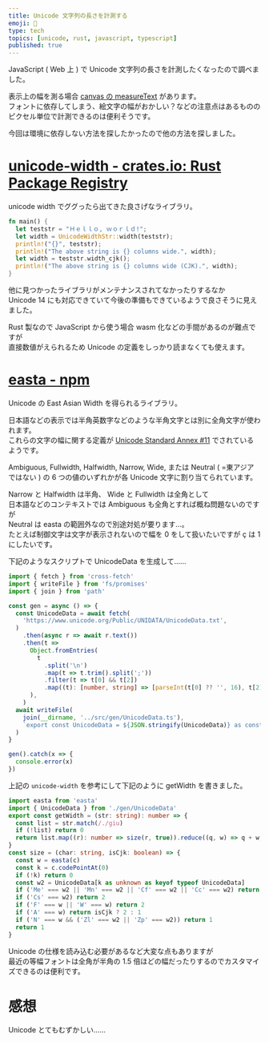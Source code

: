 ```yaml
---
title: Unicode 文字列の長さを計測する
emoji: 📏
type: tech
topics: [unicode, rust, javascript, typescript]
published: true
---
```


JavaScript ( Web 上 ) で Unicode 文字列の長さを計測したくなったので調べました。

表示上の幅を測る場合 [canvas の measureText](https://developer.mozilla.org/ja/docs/Web/API/CanvasRenderingContext2D/measureText) があります。  
フォントに依存してしまう、絵文字の幅がおかしい？などの注意点はあるもののピクセル単位で計測できるのは便利そうです。

今回は環境に依存しない方法を探したかったので他の方法を探しました。

# [unicode-width - crates.io: Rust Package Registry](https://crates.io/crates/unicode-width)

unicode width でググったら出てきた良さげなライブラリ。

```rust
fn main() {
  let teststr = "Ｈｅｌｌｏ, ｗｏｒｌｄ!";
  let width = UnicodeWidthStr::width(teststr);
  println!("{}", teststr);
  println!("The above string is {} columns wide.", width);
  let width = teststr.width_cjk();
  println!("The above string is {} columns wide (CJK).", width);
}
```

他に見つかったライブラリがメンテナンスされてなかったりするなか  
Unicode 14 にも対応できていて今後の準備もできているようで良さそうに見えました。

Rust 製なので JavaScript から使う場合 wasm 化などの手間があるのが難点ですが  
直接数値がえられるため Unicode の定義をしっかり読まなくても使えます。

# [easta - npm](https://www.npmjs.com/package/easta)

Unicode の East Asian Width を得られるライブラリ。

日本語などの表示では半角英数字などのような半角文字とは別に全角文字が使われます。  
これらの文字の幅に関する定義が [Unicode Standard Annex #11](http://www.unicode.org/reports/tr11/) でされているようです。

Ambiguous, Fullwidth, Halfwidth, Narrow, Wide, または Neutral ( =東アジアではない ) の 6 つの値のいずれかが各 Unicode 文字に割り当てられています。

Narrow と Halfwidth は半角、 Wide と Fullwidth は全角として  
日本語などのコンテキストでは Ambiguous も全角とすれば概ね問題ないのですが  
Neutral は easta の範囲外なので別途対処が要ります…。  
たとえば制御文字は文字が表示されないので幅を 0 をして扱いたいですが ç は 1 にしたいです。

下記のようなスクリプトで UnicodeData を生成して……

```typescript
import { fetch } from 'cross-fetch'
import { writeFile } from 'fs/promises'
import { join } from 'path'

const gen = async () => {
  const UnicodeData = await fetch(
    'https://www.unicode.org/Public/UNIDATA/UnicodeData.txt',
  )
    .then(async r => await r.text())
    .then(t =>
      Object.fromEntries(
        t
          .split('\n')
          .map(t => t.trim().split(';'))
          .filter(t => t[0] && t[2])
          .map((t): [number, string] => [parseInt(t[0] ?? '', 16), t[2] ?? '']),
      ),
    )
  await writeFile(
    join(__dirname, '../src/gen/UnicodeData.ts'),
    `export const UnicodeData = ${JSON.stringify(UnicodeData)} as const\n`,
  )
}

gen().catch(x => {
  console.error(x)
})
```

上記の `unicode-width` を参考にして下記のように getWidth を書きました。

```typescript
import easta from 'easta'
import { UnicodeData } from './gen/UnicodeData'
export const getWidth = (str: string): number => {
  const list = str.match(/./giu)
  if (!list) return 0
  return list.map((r): number => size(r, true)).reduce((q, w) => q + w, 0)
}
const size = (char: string, isCjk: boolean) => {
  const w = easta(c)
  const k = c.codePointAt(0)
  if (!k) return 0
  const w2 = UnicodeData[k as unknown as keyof typeof UnicodeData]
  if ('Me' === w2 || 'Mn' === w2 || 'Cf' === w2 || 'Cc' === w2) return 0
  if ('Cs' === w2) return 2
  if ('F' === w || 'W' === w) return 2
  if ('A' === w) return isCjk ? 2 : 1
  if ('N' === w && ('Zl' === w2 || 'Zp' === w2)) return 1
  return 1
}
```

Unicode の仕様を読み込む必要があるなど大変な点もありますが  
最近の等幅フォントは全角が半角の 1.5 倍ほどの幅だったりするのでカスタマイズできるのは便利です。

# 感想

Unicode とてもむずかしい……
